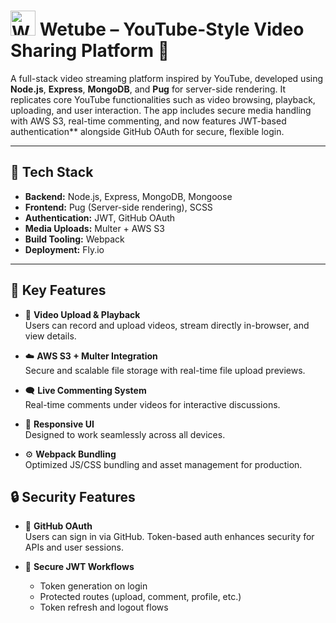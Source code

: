 # <img src="/assets/youtube.ico" alt="Wetube" width="40" height="40"> Wetube – YouTube-Style Video Sharing Platform 🎥

A full-stack video streaming platform inspired by YouTube, developed using **Node.js**, **Express**, **MongoDB**, and **Pug** for server-side rendering. It replicates core YouTube functionalities such as video browsing, playback, uploading, and user interaction. The app includes secure media handling with AWS S3, real-time commenting, and now features JWT-based authentication** alongside GitHub OAuth for secure, flexible login.

---

## 🚀 Tech Stack

- **Backend:** Node.js, Express, MongoDB, Mongoose
- **Frontend:** Pug (Server-side rendering), SCSS
- **Authentication:** JWT, GitHub OAuth
- **Media Uploads:** Multer + AWS S3
- **Build Tooling:** Webpack
- **Deployment:** Fly.io

---

## 🌟 Key Features

- 🎥 **Video Upload & Playback**  
  Users can record and upload videos, stream directly in-browser, and view details.

- ☁️ **AWS S3 + Multer Integration**  
  Secure and scalable file storage with real-time file upload previews.

- 🗨 **Live Commenting System**  
  Real-time comments under videos for interactive discussions.

- 📱 **Responsive UI**  
  Designed to work seamlessly across all devices.

- ⚙️ **Webpack Bundling**  
  Optimized JS/CSS bundling and asset management for production.

## 🔒 Security Features

- 🔐 **GitHub OAuth**  
  Users can sign in via GitHub. Token-based auth enhances security for APIs and user sessions.

- 🔐 **Secure JWT Workflows**  
  - Token generation on login
  - Protected routes (upload, comment, profile, etc.)
  - Token refresh and logout flows